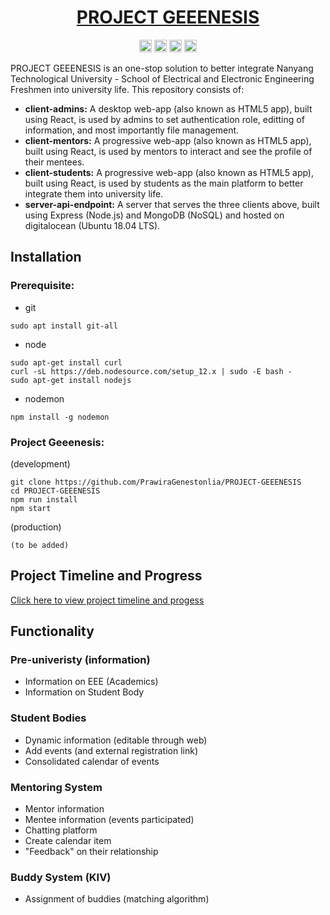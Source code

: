 <!-- markdownlint-disable MD033 -->
<!-- markdownlint-disable MD041 -->
<!-- markdownlint-disable MD026 -->
<!-- markdownlint-disable MD033 -->
<h1 align="center"><a href="https://github.com/PrawiraGenestonlia/PROJECT-GEEENESIS">PROJECT GEEENESIS</a></h1>
<p align="center">
<a href="https://github.com/PrawiraGenestonlia/PROJECT-GEEENESIS"><img alt="Lisence" src="https://img.shields.io/badge/license-MIT-blue.svg" height="20"/></a>
<a href="https://www.npmjs.com/package/node"><img alt="Node Version" src="https://img.shields.io/npm/v/node.svg" height="20"/></a>
<a href="https://github.com/PrawiraGenestonlia/PROJECT-GEEENESIS/graphs/contributors"><img alt="Contributors" src="https://img.shields.io/github/contributors/PrawiraGenestonlia/PROJECT-GEEENESIS.svg" height="20"/></a>
<a href="https://github.com/PrawiraGenestonlia/graphs/commit-activity"><img alt="Maintained" src="https://img.shields.io/badge/Maintained%3F-yes-green.svg" height="20"/></a>
</p>

PROJECT GEEENESIS is an one-stop solution to better integrate Nanyang Technological University - School of Electrical and Electronic Engineering Freshmen into university life. This repository consists of:

* **client-admins:** A desktop web-app (also known as HTML5 app), built using React, is used by admins to set authentication role, editting of information, and most importantly file management.
* **client-mentors:** A progressive web-app (also known as HTML5 app), built using React, is used by mentors to interact and see the profile of their mentees.
* **client-students:** A progressive web-app (also known as HTML5 app), built using React, is used by students as the main platform to better integrate them into university life.
* **server-api-endpoint:** A server that serves the three clients above, built using Express (Node.js) and MongoDB (NoSQL) and hosted on digitalocean (Ubuntu 18.04 LTS).

## Installation

### Prerequisite:

* git
  
```console
sudo apt install git-all
```

* node

```console
sudo apt-get install curl
curl -sL https://deb.nodesource.com/setup_12.x | sudo -E bash -
sudo apt-get install nodejs
```

* nodemon

```console
npm install -g nodemon
```

### Project Geeenesis:

(development)

```console
git clone https://github.com/PrawiraGenestonlia/PROJECT-GEEENESIS
cd PROJECT-GEEENESIS
npm run install
npm start
```

(production)

```console
(to be added)
```

## Project Timeline and Progress

[Click here to view project timeline and progess](timeline.md)

## Functionality

### Pre-univeristy (information)

* Information on EEE (Academics)
* Information on Student Body

### Student Bodies

* Dynamic information (editable through web)
* Add events (and external registration link)
* Consolidated calendar of events

### Mentoring System

* Mentor information
* Mentee information (events participated)
* Chatting platform
* Create calendar item
* "Feedback" on their relationship

### Buddy System (KIV)

* Assignment of buddies (matching algorithm)
